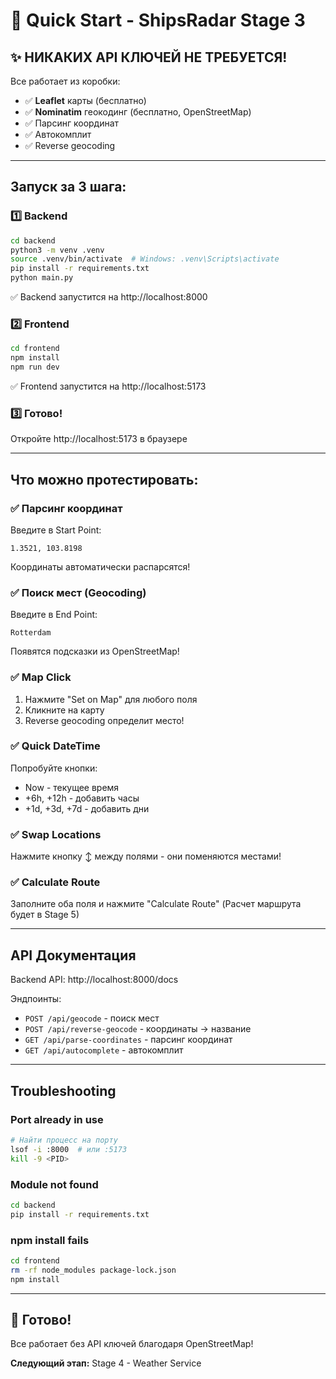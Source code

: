 # 🚀 Quick Start - ShipsRadar Stage 3

## ✨ НИКАКИХ API КЛЮЧЕЙ НЕ ТРЕБУЕТСЯ!

Все работает из коробки:
- ✅ **Leaflet** карты (бесплатно)
- ✅ **Nominatim** геокодинг (бесплатно, OpenStreetMap)
- ✅ Парсинг координат
- ✅ Автокомплит
- ✅ Reverse geocoding

---

## Запуск за 3 шага:

### 1️⃣ Backend
```bash
cd backend
python3 -m venv .venv
source .venv/bin/activate  # Windows: .venv\Scripts\activate
pip install -r requirements.txt
python main.py
```

✅ Backend запустится на http://localhost:8000

### 2️⃣ Frontend
```bash
cd frontend
npm install
npm run dev
```

✅ Frontend запустится на http://localhost:5173

### 3️⃣ Готово!
Откройте http://localhost:5173 в браузере

---

## Что можно протестировать:

### ✅ Парсинг координат
Введите в Start Point:
```
1.3521, 103.8198
```
Координаты автоматически распарсятся!

### ✅ Поиск мест (Geocoding)
Введите в End Point:
```
Rotterdam
```
Появятся подсказки из OpenStreetMap!

### ✅ Map Click
1. Нажмите "Set on Map" для любого поля
2. Кликните на карту
3. Reverse geocoding определит место!

### ✅ Quick DateTime
Попробуйте кнопки:
- Now - текущее время
- +6h, +12h - добавить часы
- +1d, +3d, +7d - добавить дни

### ✅ Swap Locations
Нажмите кнопку ↕️ между полями - они поменяются местами!

### ✅ Calculate Route
Заполните оба поля и нажмите "Calculate Route"
(Расчет маршрута будет в Stage 5)

---

## API Документация

Backend API: http://localhost:8000/docs

Эндпоинты:
- `POST /api/geocode` - поиск мест
- `POST /api/reverse-geocode` - координаты → название
- `GET /api/parse-coordinates` - парсинг координат
- `GET /api/autocomplete` - автокомплит

---

## Troubleshooting

### Port already in use
```bash
# Найти процесс на порту
lsof -i :8000  # или :5173
kill -9 <PID>
```

### Module not found
```bash
cd backend
pip install -r requirements.txt
```

### npm install fails
```bash
cd frontend
rm -rf node_modules package-lock.json
npm install
```

---

## 🎉 Готово!

Все работает без API ключей благодаря OpenStreetMap! 

**Следующий этап:** Stage 4 - Weather Service


